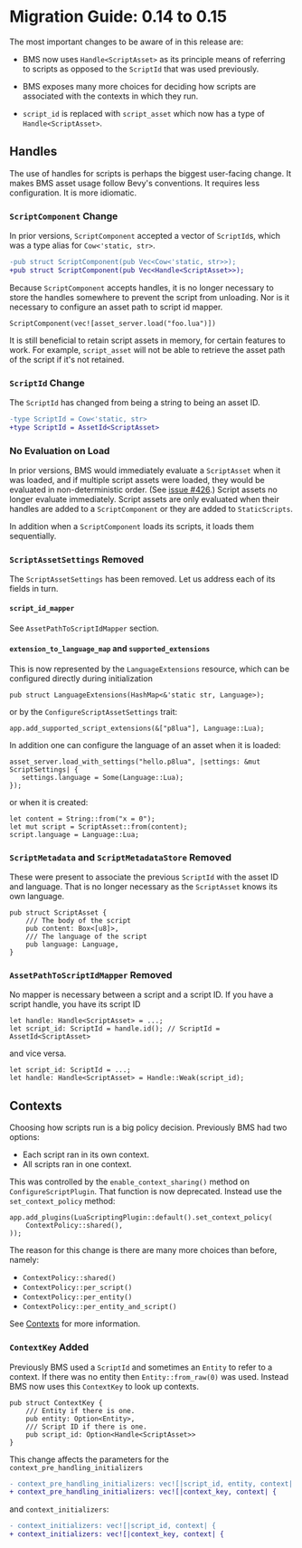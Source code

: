 # Migration Guide: 0.14 to 0.15

The most important changes to be aware of in this release are:

- BMS now uses `Handle<ScriptAsset>` as its principle means of referring to
  scripts as opposed to the `ScriptId` that was used previously.
  
- BMS exposes many more choices for deciding how scripts are associated with the
  contexts in which they run.
  
- `script_id` is replaced with `script_asset` which now has a type of `Handle<ScriptAsset>`.

## Handles

The use of handles for scripts is perhaps the biggest user-facing change. It makes BMS asset usage follow Bevy's conventions. It requires less configuration. It is more idiomatic.

### `ScriptComponent` Change

In prior versions, `ScriptComponent` accepted a vector of `ScriptId`s, which was a type alias for `Cow<'static, str>`.
```diff
-pub struct ScriptComponent(pub Vec<Cow<'static, str>>);
+pub struct ScriptComponent(pub Vec<Handle<ScriptAsset>>);
```
Because `ScriptComponent` accepts handles, it is no longer necessary to store the handles somewhere to prevent the script from unloading. Nor is it necessary to configure an asset path to script id mapper.
```rust,ignore
ScriptComponent(vec![asset_server.load("foo.lua")])
```

It is still beneficial to retain script assets in memory, for certain features to work. For example,
`script_asset` will not be able to retrieve the asset path of the script if it's not retained.

### `ScriptId` Change

The `ScriptId` has changed from being a string to being an asset ID.

```diff
-type ScriptId = Cow<'static, str>
+type ScriptId = AssetId<ScriptAsset>
```

### No Evaluation on Load

In prior versions, BMS would immediately evaluate a `ScriptAsset` when it was loaded, and if multiple script assets were loaded, they would be evaluated in non-deterministic order. (See [issue #426](https://github.com/makspll/bevy_mod_scripting/issues/426).) Script assets no longer evaluate immediately. Script assets are only evaluated when their handles are added to a `ScriptComponent` or they are added to `StaticScripts`.

In addition when a `ScriptComponent` loads its scripts, it loads them sequentially.

### `ScriptAssetSettings` Removed

The `ScriptAssetSettings` has been removed. Let us address each of its fields in turn.

#### `script_id_mapper`

See `AssetPathToScriptIdMapper` section.

#### `extension_to_language_map` and `supported_extensions`
This is now represented by the `LanguageExtensions` resource, which can be configured directly during initialization
```rust,ignore
pub struct LanguageExtensions(HashMap<&'static str, Language>);
```
or by the `ConfigureScriptAssetSettings` trait:
```rust,ignore
app.add_supported_script_extensions(&["p8lua"], Language::Lua);
```
In addition one can configure the language of an asset when it is loaded:
```rust,ignore
asset_server.load_with_settings("hello.p8lua", |settings: &mut ScriptSettings| {
   settings.language = Some(Language::Lua);
});
```
or when it is created:
```rust,ignore
let content = String::from("x = 0");
let mut script = ScriptAsset::from(content);
script.language = Language::Lua;
```
### `ScriptMetadata` and `ScriptMetadataStore` Removed

These were present to associate the previous `ScriptId` with the asset ID and language.
That is no longer necessary as the `ScriptAsset` knows its own language.

```rust,ignore
pub struct ScriptAsset {
    /// The body of the script
    pub content: Box<[u8]>,
    /// The language of the script
    pub language: Language,
}
```
### `AssetPathToScriptIdMapper` Removed

No mapper is necessary between a script and a script ID. If you have a script handle, you have its script ID

```rust,ignore
let handle: Handle<ScriptAsset> = ...;
let script_id: ScriptId = handle.id(); // ScriptId = AssetId<ScriptAsset>
```
and vice versa.

```rust,ignore
let script_id: ScriptId = ...;
let handle: Handle<ScriptAsset> = Handle::Weak(script_id);
```
## Contexts 
Choosing how scripts run is a big policy decision. Previously BMS had two options:
- Each script ran in its own context.
- All scripts ran in one context.

This was controlled by the `enable_context_sharing()` method on
`ConfigureScriptPlugin`. That function is now deprecated. Instead use the `set_context_policy` method:

```rust,ignore
app.add_plugins(LuaScriptingPlugin::default().set_context_policy(
    ContextPolicy::shared(),
));
```
The reason for this change is there are many more choices than before, namely:

- `ContextPolicy::shared()`
- `ContextPolicy::per_script()`
- `ContextPolicy::per_entity()`
- `ContextPolicy::per_entity_and_script()`

See [Contexts](../Summary/Contexts.md) for more information.

### `ContextKey` Added
Previously BMS used a `ScriptId` and sometimes an `Entity` to refer to a
context. If there was no entity then `Entity::from_raw(0)` was used. Instead BMS
now uses this `ContextKey` to look up contexts.

```rust,ignore
pub struct ContextKey {
    /// Entity if there is one.
    pub entity: Option<Entity>,
    /// Script ID if there is one.
    pub script_id: Option<Handle<ScriptAsset>>
}
```

This change affects the parameters for the `context_pre_handling_initializers`
```diff
- context_pre_handling_initializers: vec![|script_id, entity, context| {
+ context_pre_handling_initializers: vec![|context_key, context| {
```
and `context_initializers`:
```diff
- context_initializers: vec![|script_id, context| {
+ context_initializers: vec![|context_key, context| {
```
